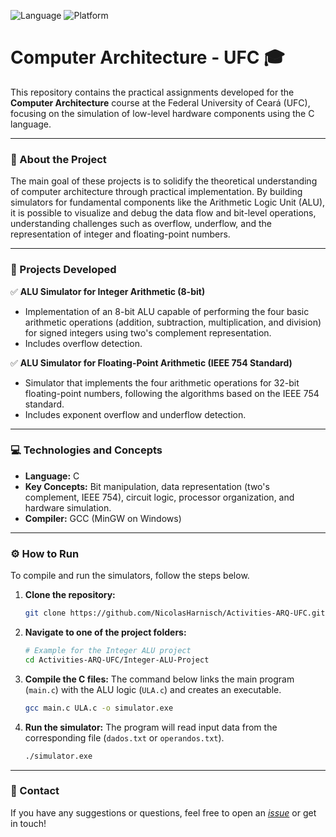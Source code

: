 ![Language](https://img.shields.io/badge/Language-C-blue.svg)
![Platform](https://img.shields.io/badge/Platform-Windows%20%7C%20Linux%20%7C%20macOS-lightgrey.svg)

# Computer Architecture - UFC 🎓

This repository contains the practical assignments developed for the **Computer Architecture** course at the Federal University of Ceará (UFC), focusing on the simulation of low-level hardware components using the C language.

---

### 📖 About the Project

The main goal of these projects is to solidify the theoretical understanding of computer architecture through practical implementation. By building simulators for fundamental components like the Arithmetic Logic Unit (ALU), it is possible to visualize and debug the data flow and bit-level operations, understanding challenges such as overflow, underflow, and the representation of integer and floating-point numbers.

---

### 🚀 Projects Developed

✅ **ALU Simulator for Integer Arithmetic (8-bit)**
* Implementation of an 8-bit ALU capable of performing the four basic arithmetic operations (addition, subtraction, multiplication, and division) for signed integers using two's complement representation.
* Includes overflow detection.

✅ **ALU Simulator for Floating-Point Arithmetic (IEEE 754 Standard)**
* Simulator that implements the four arithmetic operations for 32-bit floating-point numbers, following the algorithms based on the IEEE 754 standard.
* Includes exponent overflow and underflow detection.

---

### 💻 Technologies and Concepts

* **Language:** C
* **Key Concepts:** Bit manipulation, data representation (two's complement, IEEE 754), circuit logic, processor organization, and hardware simulation.
* **Compiler:** GCC (MinGW on Windows)

---

### ⚙️ How to Run

To compile and run the simulators, follow the steps below.

1.  **Clone the repository:**
    ```bash
    git clone https://github.com/NicolasHarnisch/Activities-ARQ-UFC.git
    ```

2.  **Navigate to one of the project folders:**
    ```bash
    # Example for the Integer ALU project
    cd Activities-ARQ-UFC/Integer-ALU-Project
    ```

3.  **Compile the C files:**
    The command below links the main program (`main.c`) with the ALU logic (`ULA.c`) and creates an executable.
    ```bash
    gcc main.c ULA.c -o simulator.exe
    ```

4.  **Run the simulator:**
    The program will read input data from the corresponding file (`dados.txt` or `operandos.txt`).
    ```bash
    ./simulator.exe
    ```

---

### 📩 Contact

If you have any suggestions or questions, feel free to open an [*issue*](https://github.com/NicolasHarnisch/Activities-ARQ-UFC.git) or get in touch!

